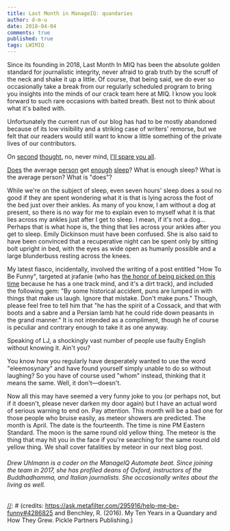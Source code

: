 ```yaml
---
title: Last Month in ManageIQ: quandaries
author: d-m-u
date: 2018-04-04
comments: true
published: true
tags: LWIMIQ
---
```


Since its founding in 2018, Last Month In MIQ has been the absolute golden standard for journalistic integrity, never afraid to grab truth by the scruff of the neck and shake it up a little. Of course, that being said, we do ever so occasionally take a break from our regularly scheduled program to bring you insights into the minds of our crack team here at MIQ. I know you look forward to such rare occasions with baited breath. Best not to think about what it's baited with.  
  
Unfortunately the current run of our blog has had to be mostly abandoned because of its low visibility and a striking case of writers' remorse, but we felt that our readers would still want to know a little something of the private lives of our contributors.  

On [second](https://github.com/ManageIQ/manageiq/pull/17116) [thought](https://github.com/ManageIQ/manageiq/pull/17117), no, never mind, [I'll spare you all](https://github.com/ManageIQ/manageiq/pull/17097).  

[Does](https://github.com/ManageIQ/manageiq/pull/17115) the average [person](https://github.com/ManageIQ/manageiq/pull/17138) get [enough](https://github.com/ManageIQ/manageiq/pull/17174) [sleep](https://github.com/ManageIQ/manageiq/pull/17148)? What is enough sleep? What is the average person? What is "does"?  

While we're on the subject of sleep, even seven hours' sleep does a soul no good if they are spent wondering what it is that is lying across the foot of the bed just over their ankles. As many of you know, I am without a dog at present, so there is no way for me to explain even to myself what it is that lies across my ankles just after I get to sleep. I mean, if it's not a dog... Perhaps that is what hope is, the thing that lies across your ankles after you get to sleep. Emily Dickinson must have been confused. She is also said to have been convinced that a recuperative night can be spent only by sitting bolt upright in bed, with the eyes as wide open as humanly possible and a large blunderbuss resting across the knees.  

My latest fiasco, incidentally, involved the writing of a post entitled "How To Be Funny", targeted at jrafanie (who has [the honor of being picked on this time](https://github.com/ManageIQ/manageiq/pull/17224) because he has a one track mind, and it's a dirt track), and included the following gem: "By some historical accident, puns are lumped in with things that make us laugh. Ignore that mistake. Don't make puns." Though, please feel free to tell him that "he has the spirit of a Cossack, and that with boots and a sabre and a Persian lamb hat he could ride down peasants in the grand manner." It is not intended as a compliment, though he of course is peculiar and contrary enough to take it as one anyway.  

Speaking of LJ, a shockingly vast number of people use faulty English without knowing it. Ain't you?  

You know how you regularly have desperately wanted to use the word "eleemosynary" and have found yourself simply unable to do so without laughing? So you have of course used "whom" instead, thinking that it means the same. Well, it don't—doesn't.  

Now all this may have seemed a very funny joke to you (or perhaps not, but if it doesn't, please never darken my door again) but I have an actual word of serious warning to end on. Pay attention. This month will be a bad one for those people who bruise easily, as meteor showers are predicted. The month is April. The date is the fourteenth. The time is nine PM Eastern Standard. The moon is the same round old yellow thing. The meteor is the thing that may hit you in the face if you're searching for the same round old yellow thing. We shall cover fatalities by meteor in our next blog post.  
  
  

###### Drew Uhlmann is a coder on the ManageIQ Automate beat. Since joining the team in 2017, she has profiled deans of Oxford, instructors of the Buddhadhamma, and Italian journalists. She occasionally writes about the living as well.  

[//]: # (https://www.poets.org/poetsorg/poem/hope-thing-feathers-254)  
[//]: # (credits: https://ask.metafilter.com/295916/help-me-be-funny#4286825 and Benchley, R. (2016). My Ten Years in a Quandary and How They Grew. Pickle Partners Publishing.)  